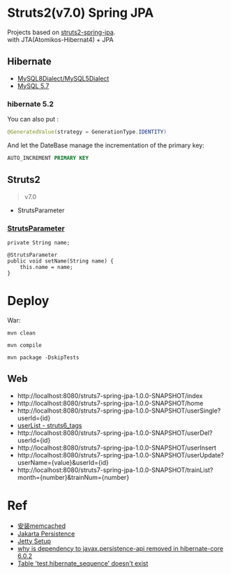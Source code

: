 Struts2(v7.0) Spring JPA
===============
Projects based on [struts2-spring-jpa](https://github.com/xiaobin80/struts2-spring-jpa).    
  with JTA(Atomikos-Hibernat4) + JPA


## Hibernate
- [MySQL8Dialect/MySQL5Dialect](https://stackoverflow.com/a/77871219)
- [MySQL 5.7](https://github.com/spring-projects/spring-boot/issues/39959)

### hibernate 5.2
You can also put :
```java
@GeneratedValue(strategy = GenerationType.IDENTITY)
```
And let the DateBase manage the incrementation of the primary key:
```sql
AUTO_INCREMENT PRIMARY KEY
```

## Struts2
> v7.0

- StrutsParameter

### [StrutsParameter](https://developer.atlassian.com/server/confluence/struts-module/#defining-request-parameters)
```
private String name;

@StrutsParameter
public void setName(String name) {
    this.name = name;
}
```


# Deploy
War:    
```
mvn clean
```
```
mvn compile
```
```
mvn package -DskipTests
```

## Web
* http://localhost:8080/struts7-spring-jpa-1.0.0-SNAPSHOT/index    
* http://localhost:8080/struts7-spring-jpa-1.0.0-SNAPSHOT/home    
* http://localhost:8080/struts7-spring-jpa-1.0.0-SNAPSHOT/userSingle?userId={id}    
* [userList - struts6_tags](http://localhost:8080/struts7-spring-jpa-1.0.0-SNAPSHOT/userList)    
* http://localhost:8080/struts7-spring-jpa-1.0.0-SNAPSHOT/userDel?userId={id}    
* http://localhost:8080/struts7-spring-jpa-1.0.0-SNAPSHOT/userInsert    
* http://localhost:8080/struts7-spring-jpa-1.0.0-SNAPSHOT/userUpdate?userName={value}&userId={id}    
* http://localhost:8080/struts7-spring-jpa-1.0.0-SNAPSHOT/trainList?month={number}&trainNum={number}    



# Ref
- [安装memcached](https://tdtc-hrb.github.io/csdn/post/ops_memcached_ubuntu/)
- [Jakarta Persistence](https://docs.jboss.org/hibernate/orm/6.0/migration-guide/migration-guide.html#_jakarta_persistence)
- [Jetty Setup](https://happycoding.io/tutorials/java-server/jetty-setup)
- [why is dependency to javax.persistence-api removed in hibernate-core 6.0.2](https://stackoverflow.com/questions/72475572/why-is-dependency-to-javax-persistence-api-removed-in-hibernate-core-6-0-2)
- [Table 'test.hibernate_sequence' doesn't exist](https://stackoverflow.com/a/36086793)

